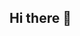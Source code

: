 ## Hi there 👋

<!--
**Anna-5555/Anna-5555** is a ✨ _special_ ✨ repository because its `README.md` (this file) appears on your GitHub profile.

My project
